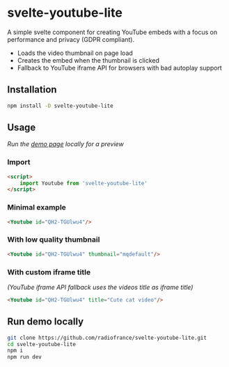 # svelte-youtube-lite

A simple svelte component for creating YouTube embeds with a focus on performance and privacy (GDPR compliant).

- Loads the video thumbnail on page load
- Creates the embed when the thumbnail is clicked
- Fallback to YouTube iframe API for browsers with bad autoplay support

## Installation

```sh
npm install -D svelte-youtube-lite
```

## Usage
_Run the [demo page](#run-demo-locally) locally for a preview_
### Import
```html
<script>
    import Youtube from 'svelte-youtube-lite'
</script>
```
### Minimal example
```html
<Youtube id="QH2-TGUlwu4"/>
```
### With low quality thumbnail
```html
<Youtube id="QH2-TGUlwu4" thumbnail="mqdefault"/>
```
### With custom iframe title
_(YouTube iframe API fallback uses the videos title as iframe title)_
```html
<Youtube id="QH2-TGUlwu4" title="Cute cat video"/>
```

## Run demo locally

```sh
git clone https://github.com/radiofrance/svelte-youtube-lite.git
cd svelte-youtube-lite
npm i
npm run dev
```